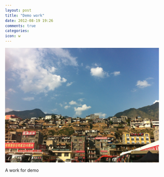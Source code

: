```yaml
---
layout: post
title: "Demo work"
date: 2012-08-19 19:26
comments: true
categories: 
icon: w
---
```


<p>
  <img src="/images/wudu.jpg">
</p>
<p>A work for demo</p>

